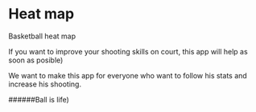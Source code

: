 # Heat map
Basketball heat map

If you want to improve your shooting skills on court, this app will help as soon as posible)

We want to make this app for everyone who want to follow his stats and increase his shooting. 


######Ball is life)

